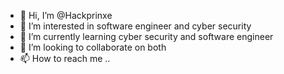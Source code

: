 - 👋 Hi, I’m @Hackprinxe
- 👀 I’m interested in software engineer and cyber security 
- 🌱 I’m currently learning cyber security and software engineer 
- 💞️ I’m looking to collaborate on both 
- 📫 How to reach me ..

<!---
Hackprinxe/Hackprinxe is a ✨ special ✨ repository because its `README.md` (this file) appears on your GitHub profile.
You can click the Preview link to take a look at your changes.
--->
